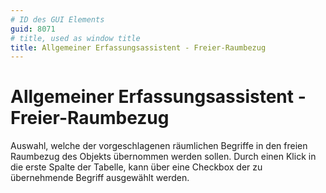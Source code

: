 ```yaml
---
# ID des GUI Elements
guid: 8071
# title, used as window title
title: Allgemeiner Erfassungsassistent - Freier-Raumbezug
---
```


# Allgemeiner Erfassungsassistent - Freier-Raumbezug

Auswahl, welche der vorgeschlagenen räumlichen Begriffe in den freien Raumbezug des Objekts übernommen werden sollen. Durch einen Klick in die erste Spalte der Tabelle, kann über eine Checkbox der zu übernehmende Begriff ausgewählt werden.

